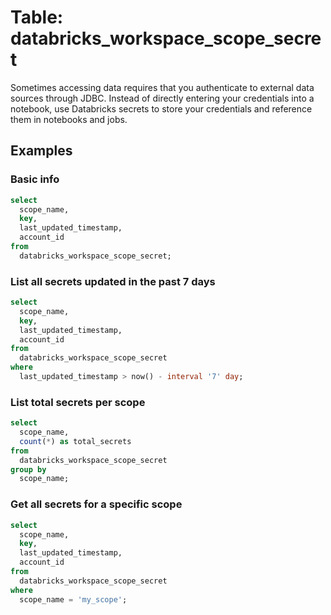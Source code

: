 # Table: databricks_workspace_scope_secret

Sometimes accessing data requires that you authenticate to external data sources through JDBC. Instead of directly entering your credentials into a notebook, use Databricks secrets to store your credentials and reference them in notebooks and jobs.

## Examples

### Basic info

```sql
select
  scope_name,
  key,
  last_updated_timestamp,
  account_id
from
  databricks_workspace_scope_secret;
```

### List all secrets updated in the past 7 days

```sql
select
  scope_name,
  key,
  last_updated_timestamp,
  account_id
from
  databricks_workspace_scope_secret
where
  last_updated_timestamp > now() - interval '7' day;
```

### List total secrets per scope

```sql
select
  scope_name,
  count(*) as total_secrets
from
  databricks_workspace_scope_secret
group by
  scope_name;
```

### Get all secrets for a specific scope

```sql
select
  scope_name,
  key,
  last_updated_timestamp,
  account_id
from
  databricks_workspace_scope_secret
where
  scope_name = 'my_scope';
```